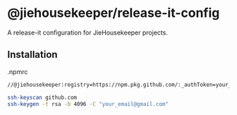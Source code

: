 # @jiehousekeeper/release-it-config

A release-it configuration for JieHousekeeper projects.

## Installation

.npmrc

```bash
//@jiehousekeeper:registry=https://npm.pkg.github.com/:_authToken=your_token
```

```bash
ssh-keyscan github.com
ssh-keygen -t rsa -b 4096 -C "your_email@gmail.com"
```
